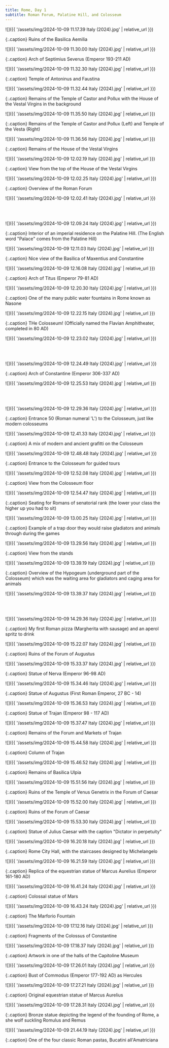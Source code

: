 ```yaml
---
title: Rome, Day 1
subtitle: Roman Forum, Palatine Hill, and Colosseum
---
```


![]({{ '/assets/img/2024-10-09 11.17.39 Italy (2024).jpg' | relative_url }})

{:.caption}
Ruins of the Basilica Aemilia

![]({{ '/assets/img/2024-10-09 11.30.00 Italy (2024).jpg' | relative_url }})

{:.caption}
Arch of Septimius Severus (Emperor 193-211 AD)

![]({{ '/assets/img/2024-10-09 11.32.30 Italy (2024).jpg' | relative_url }})

{:.caption}
Temple of Antoninus and Faustina

![]({{ '/assets/img/2024-10-09 11.32.44 Italy (2024).jpg' | relative_url }})

{:.caption}
Remains of the Temple of Castor and Pollux with the House of the Vestal Virgins in the background

![]({{ '/assets/img/2024-10-09 11.35.50 Italy (2024).jpg' | relative_url }})

{:.caption}
Remains of the Temple of Castor and Pollux (Left) and Temple of the Vesta (Right)

![]({{ '/assets/img/2024-10-09 11.36.56 Italy (2024).jpg' | relative_url }})

{:.caption}
Remains of the House of the Vestal Virgins

![]({{ '/assets/img/2024-10-09 12.02.19 Italy (2024).jpg' | relative_url }})

{:.caption}
View from the top of the House of the Vestal Virgins

![]({{ '/assets/img/2024-10-09 12.02.25 Italy (2024).jpg' | relative_url }})

{:.caption}
Overview of the Roman Forum

![]({{ '/assets/img/2024-10-09 12.02.41 Italy (2024).jpg' | relative_url }})

<br>
<br>

![]({{ '/assets/img/2024-10-09 12.09.24 Italy (2024).jpg' | relative_url }})

{:.caption}
Interior of an imperial residence on the Palatine Hill. (The English word "Palace" comes from the Palatine Hill)

![]({{ '/assets/img/2024-10-09 12.11.03 Italy (2024).jpg' | relative_url }})

{:.caption}
Nice view of the Basilica of Maxentius and Constantine

![]({{ '/assets/img/2024-10-09 12.16.08 Italy (2024).jpg' | relative_url }})

{:.caption}
Arch of Titus (Emperor 79-81 AD)

![]({{ '/assets/img/2024-10-09 12.20.30 Italy (2024).jpg' | relative_url }})

{:.caption}
One of the many public water fountains in Rome known as Nasone

![]({{ '/assets/img/2024-10-09 12.22.15 Italy (2024).jpg' | relative_url }})

{:.caption}
THe Colosseum! (Officially named the Flavian Amphitheater, completed in 80 AD)

![]({{ '/assets/img/2024-10-09 12.23.02 Italy (2024).jpg' | relative_url }})

<br>
<br>

![]({{ '/assets/img/2024-10-09 12.24.49 Italy (2024).jpg' | relative_url }})

{:.caption}
Arch of Constantine (Emperor 306-337 AD)

![]({{ '/assets/img/2024-10-09 12.25.53 Italy (2024).jpg' | relative_url }})

<br>
<br>

![]({{ '/assets/img/2024-10-09 12.29.36 Italy (2024).jpg' | relative_url }})

{:.caption}
Entrance 50 (Roman numeral 'L') to the Colosseum, just like modern colosseums

![]({{ '/assets/img/2024-10-09 12.41.33 Italy (2024).jpg' | relative_url }})

{:.caption}
A mix of modern and ancient grafitti on the Colosseum

![]({{ '/assets/img/2024-10-09 12.48.48 Italy (2024).jpg' | relative_url }})

{:.caption}
Entrance to the Colosseum for guided tours

![]({{ '/assets/img/2024-10-09 12.52.08 Italy (2024).jpg' | relative_url }})

{:.caption}
View from the Colosseum floor

![]({{ '/assets/img/2024-10-09 12.54.47 Italy (2024).jpg' | relative_url }})

{:.caption}
Seating for Romans of senatorial rank (the lower your class the higher up you had to sit)

![]({{ '/assets/img/2024-10-09 13.00.25 Italy (2024).jpg' | relative_url }})

{:.caption}
Example of a trap door they would raise gladiators and animals through during the games

![]({{ '/assets/img/2024-10-09 13.29.56 Italy (2024).jpg' | relative_url }})

{:.caption}
View from the stands

![]({{ '/assets/img/2024-10-09 13.39.19 Italy (2024).jpg' | relative_url }})

{:.caption}
Overview of the Hypogeum (underground part of the Colosseum) which was the waiting area for gladiators and caging area for animals

![]({{ '/assets/img/2024-10-09 13.39.37 Italy (2024).jpg' | relative_url }})

<br>
<br>

![]({{ '/assets/img/2024-10-09 14.29.36 Italy (2024).jpg' | relative_url }})

{:.caption}
My first Roman pizza (Margherita with sausage) and an aperol spritz to drink

![]({{ '/assets/img/2024-10-09 15.22.07 Italy (2024).jpg' | relative_url }})

{:.caption}
Ruins of the Forum of Augustus

![]({{ '/assets/img/2024-10-09 15.33.37 Italy (2024).jpg' | relative_url }})

{:.caption}
Statue of Nerva (Emperor 96-98 AD)

![]({{ '/assets/img/2024-10-09 15.34.46 Italy (2024).jpg' | relative_url }})

{:.caption}
Statue of Augustus (First Roman Emperor, 27 BC - 14)

![]({{ '/assets/img/2024-10-09 15.36.53 Italy (2024).jpg' | relative_url }})

{:.caption}
Statue of Trajan (Emperor 98 - 117 AD)

![]({{ '/assets/img/2024-10-09 15.37.47 Italy (2024).jpg' | relative_url }})

{:.caption}
Remains of the Forum and Markets of Trajan

![]({{ '/assets/img/2024-10-09 15.44.58 Italy (2024).jpg' | relative_url }})

{:.caption}
Column of Trajan

![]({{ '/assets/img/2024-10-09 15.46.52 Italy (2024).jpg' | relative_url }})

{:.caption}
Remains of Basilica Ulpia

![]({{ '/assets/img/2024-10-09 15.51.56 Italy (2024).jpg' | relative_url }})

{:.caption}
Ruins of the Temple of Venus Genetrix in the Forum of Caesar

![]({{ '/assets/img/2024-10-09 15.52.00 Italy (2024).jpg' | relative_url }})

{:.caption}
Ruins of the Forum of Caesar

![]({{ '/assets/img/2024-10-09 15.53.30 Italy (2024).jpg' | relative_url }})

{:.caption}
Statue of Julius Caesar with the caption "Dictator in perpetuity"

![]({{ '/assets/img/2024-10-09 16.20.18 Italy (2024).jpg' | relative_url }})

{:.caption}
Rome City Hall, with the staircases designed by Michelangelo

![]({{ '/assets/img/2024-10-09 16.21.59 Italy (2024).jpg' | relative_url }})

{:.caption}
Replica of the equestrian statue of Marcus Aurelius (Emperor 161-180 AD)

![]({{ '/assets/img/2024-10-09 16.41.24 Italy (2024).jpg' | relative_url }})

{:.caption}
Colossal statue of Mars

![]({{ '/assets/img/2024-10-09 16.43.24 Italy (2024).jpg' | relative_url }})

{:.caption}
The Marforio Fountain

![]({{ '/assets/img/2024-10-09 17.12.16 Italy (2024).jpg' | relative_url }})

{:.caption}
Fragments of the Colossus of Constantine

![]({{ '/assets/img/2024-10-09 17.18.37 Italy (2024).jpg' | relative_url }})

{:.caption}
Artwork in one of the halls of the Capitoline Museum

![]({{ '/assets/img/2024-10-09 17.26.01 Italy (2024).jpg' | relative_url }})

{:.caption}
Bust of Commodus (Emperor 177-192 AD) as Hercules

![]({{ '/assets/img/2024-10-09 17.27.21 Italy (2024).jpg' | relative_url }})

{:.caption}
Original equestrian statue of Marcus Aurelius

![]({{ '/assets/img/2024-10-09 17.28.31 Italy (2024).jpg' | relative_url }})

{:.caption}
Bronze statue depicting the legend of the founding of Rome, a she wolf suckling Romulus and Remus

![]({{ '/assets/img/2024-10-09 21.44.19 Italy (2024).jpg' | relative_url }})

{:.caption}
One of the four classic Roman pastas, Bucatini all'Amatriciana
